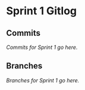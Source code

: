 # Sprint 1 Gitlog

## Commits

_Commits for Sprint 1 go here._

## Branches

_Branches for Sprint 1 go here._

